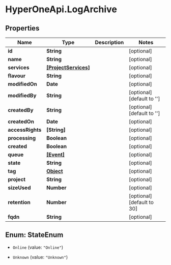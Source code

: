 # HyperOneApi.LogArchive

## Properties

Name | Type | Description | Notes
------------ | ------------- | ------------- | -------------
**id** | **String** |  | [optional] 
**name** | **String** |  | [optional] 
**services** | [**[ProjectServices]**](ProjectServices.md) |  | [optional] 
**flavour** | **String** |  | [optional] 
**modifiedOn** | **Date** |  | [optional] 
**modifiedBy** | **String** |  | [optional] [default to &#39;&#39;]
**createdBy** | **String** |  | [optional] [default to &#39;&#39;]
**createdOn** | **Date** |  | [optional] 
**accessRights** | **[String]** |  | [optional] 
**processing** | **Boolean** |  | [optional] 
**created** | **Boolean** |  | [optional] 
**queue** | [**[Event]**](Event.md) |  | [optional] 
**state** | **String** |  | [optional] 
**tag** | [**Object**](.md) |  | [optional] 
**project** | **String** |  | [optional] 
**sizeUsed** | **Number** |  | [optional] 
**retention** | **Number** |  | [optional] [default to 30]
**fqdn** | **String** |  | [optional] 



## Enum: StateEnum


* `Online` (value: `"Online"`)

* `Unknown` (value: `"Unknown"`)




